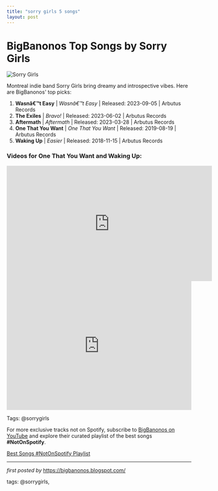```yaml
---
title: "sorry girls 5 songs"
layout: post
---
```

<h1>BigBanonos Top Songs by Sorry Girls</h1>
<img src="https://www.analoguetrash.com/wp-content/uploads/2018/06/cover-10-24.jpg" alt="Sorry Girls"> <p>Montreal indie band Sorry Girls bring dreamy and introspective vibes. Here are BigBanonos' top picks:</p> <ol> <li><strong>Wasnâ€™t Easy</strong> | <em>Wasnâ€™t Easy</em> | Released: 2023-09-05 | Arbutus Records</li> <li><strong>The Exiles</strong> | <em>Bravo!</em> | Released: 2023-06-02 | Arbutus Records</li> <li><strong>Aftermath</strong> | <em>Aftermath</em> | Released: 2023-03-28 | Arbutus Records</li> <li><strong>One That You Want</strong> | <em>One That You Want</em> | Released: 2019-08-19 | Arbutus Records</li> <li><strong>Waking Up</strong> | <em>Easier</em> | Released: 2018-11-15 | Arbutus Records</li>
</ol>
<h3> Videos for One That You Want and Waking Up:</h3>
<iframe allow="accelerometer; autoplay; encrypted-media; gyroscope; picture-in-picture" allowfullscreen="" frameborder="0" height="315" src="https://www.youtube.com/embed/videoseries?list=PLtuNtuTatqI2mfTxI_swZOwbEj6riIKEu" width="560"></iframe><br />
<div> <iframe src="https://open.spotify.com/embed/playlist/6cz3QDmBtaIoJhFdhwO8s8?utm_source=generator" width="100%" height="352" frameborder="0" allow="autoplay; clipboard-write; encrypted-media; fullscreen; picture-in-picture" loading="lazy"></iframe>
</div>
<p>Tags: @sorrygirls</p>


<!--Subscribe and Playlist Links-->
<div>
    <p>For more exclusive tracks not on Spotify, subscribe to <a href="https://www.youtube.com/@BigBanonos" target="_blank">BigBanonos on YouTube</a> and explore their curated playlist of the best songs <strong>#NotOnSpotify</strong>.</p>
    <p><a href="https://www.youtube.com/playlist?list=PLtuNtuTatqI0kFahUCbtbfenC_ET5O_tr" target="_blank">Best Songs #NotOnSpotify Playlist<br /></a></p></div>

<hr />

<p><em>first posted by</em> <a href="https://bigbanonos.blogspot.com/" rel="noopener" target="_new">https://bigbanonos.blogspot.com/</a></p>

<p>tags: @sorrygirls,</p>
